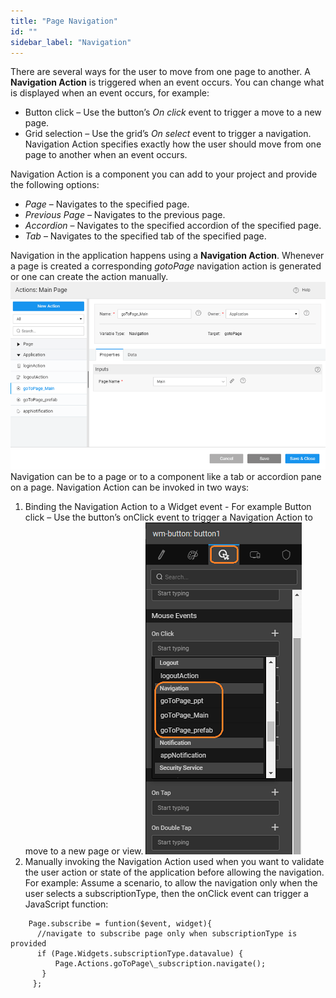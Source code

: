 ```yaml
---
title: "Page Navigation"
id: ""
sidebar_label: "Navigation"
---
```


There are several ways for the user to move from one page to another. A **Navigation Action** is triggered when an event occurs. You can change what is displayed when an event occurs, for example:

- Button click – Use the button’s _On click_ event to trigger a move to a new page.
- Grid selection – Use the grid’s _On select_ event to trigger a navigation. Navigation Action specifies exactly how the user should move from one page to another when an event occurs.

Navigation Action is a component you can add to your project and provide the following options:

- _Page_ – Navigates to the specified page.
- _Previous Page_ – Navigates to the previous page.
- _Accordion_ – Navigates to the specified accordion of the specified page.
- _Tab_ – Navigates to the specified tab of the specified page.

Navigation in the application happens using a **Navigation Action**. Whenever a page is created a corresponding _gotoPage_ navigation action is generated or one can create the action manually. [![](../../../assets/call_var.png)](../../../assets/call_var.png) Navigation can be to a page or to a component like a tab or accordion pane on a page. Navigation Action can be invoked in two ways:

1. Binding the Navigation Action to a Widget event - For example Button click – Use the button’s onClick event to trigger a Navigation Action to move to a new page or view. [![](../../../assets/call_event.png)](../../../assets/call_event.png)
2. Manually invoking the Navigation Action used when you want to validate the user action or state of the application before allowing the navigation. For example: Assume a scenario, to allow the navigation only when the user selects a subscriptionType, then the onClick event can trigger a JavaScript function:

```    
    Page.subscribe = funtion($event, widget){
      //navigate to subscribe page only when subscriptionType is provided
      if (Page.Widgets.subscriptionType.datavalue) {
          Page.Actions.goToPage\_subscription.navigate();
       }
     };
```
    
     

